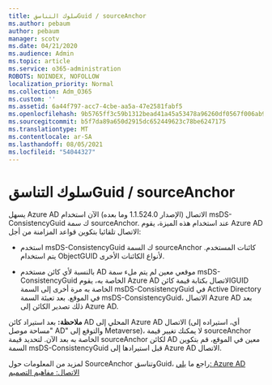 ```yaml
---
title: سلوك التناسقGuid / sourceAnchor
ms.author: pebaum
author: pebaum
manager: scotv
ms.date: 04/21/2020
ms.audience: Admin
ms.topic: article
ms.service: o365-administration
ROBOTS: NOINDEX, NOFOLLOW
localization_priority: Normal
ms.collection: Adm_O365
ms.custom: ''
ms.assetid: 6a44f797-acc7-4cbe-aa5a-47e2581fabf5
ms.openlocfilehash: 9b5765ff3c59b1312bead41a45a53478a96260df0567f006ab93c3ccfaf4be64
ms.sourcegitcommit: b5f7da89a650d2915dc652449623c78be6247175
ms.translationtype: MT
ms.contentlocale: ar-SA
ms.lasthandoff: 08/05/2021
ms.locfileid: "54044327"
---
```

# <a name="consistencyguid--sourceanchor-behavior"></a>سلوك التناسقGuid / sourceAnchor

يسهل Azure AD الاتصال (الإصدار 1.1.524.0 وما بعده) الآن استخدام msDS-ConsistencyGuid ك سمة sourceAnchor. عند استخدام هذه الميزة، يقوم Azure AD الاتصال تلقائيا بتكوين قواعد المزامنة من أجل:
  
- استخدم msDS-ConsistencyGuid ك السمة sourceAnchor كائنات المستخدم. يتم استخدام ObjectGUID لأنواع الكائنات الأخرى.
    
- بالنسبة لأي كائن مستخدم AD موقعي معين لم يتم ملء سمة msDS-ConsistencyGuid الخاصة به، يقوم Azure AD الاتصال بكتابة قيمة كائنGUID الخاصة به مرة أخرى إلى السمة msDS-ConsistencyGuid في Active Directory في الموقع. بعد تعبئة السمة msDS-ConsistencyGuid، الاتصال Azure AD بعد ذلك تصدير الكائن إلى Azure AD.
    
 **ملاحظة:** بعد استيراد كائن AD المحلي إلى Azure AD الاتصال (أي، استيراده إلى "مساحة موصل AD" والتوقع إلى Metaverse)، لا يمكنك تغيير قيمة sourceAnchor الخاصة به بعد الآن. لتحديد قيمة sourceAnchor لكائن AD معين في الموقع، قم بتكوين السمة msDS-ConsistencyGuid قبل استيرادها إلى Azure AD الاتصال. 
  
لمزيد من المعلومات حول SourceAnchor وتناسقGuid، راجع ما [يلي: Azure AD الاتصال: مفاهيم التصميم](https://docs.microsoft.com/azure/active-directory/connect/active-directory-aadconnect-design-concepts)
  

